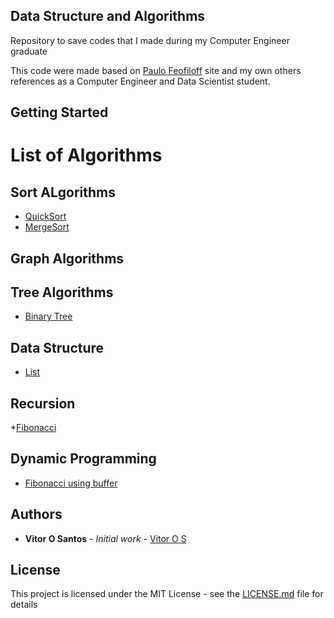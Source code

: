 ## Data Structure and Algorithms
Repository to save codes that I made during my Computer Engineer graduate 


This code were made based on [Paulo Feofiloff](https://www.ime.usp.br/~pf/) site and my own others references as a Computer Engineer and Data Scientist student.

## Getting Started


# List of Algorithms

## Sort ALgorithms

* [QuickSort](https://github.com/vitor-o-s/AED_1_2/blob/master/quick_sort.c)
* [MergeSort](https://github.com/vitor-o-s/AED_1_2/blob/master/mergesort.c)

## Graph Algorithms

## Tree Algorithms

* [Binary Tree](https://github.com/vitor-o-s/AED_1_2/blob/master/tree.c)

## Data Structure

* [List](https://github.com/vitor-o-s/AED_1_2/blob/master/lista.c)

## Recursion

*[Fibonacci](https://github.com/vitor-o-s/AED_1_2/blob/master/fib.c)

## Dynamic Programming

* [Fibonacci using buffer](https://github.com/vitor-o-s/AED_1_2/blob/master/fib_buffer.c)


## Authors

* **Vitor O Santos** - *Initial work* - [Vitor O S](https://github.com/vitor-o-s)

## License

This project is licensed under the MIT License - see the [LICENSE.md](LICENSE.md) file for details
